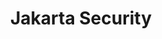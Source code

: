 ---
title: "Jakarta Security"
summary: "Jakarta Security defines a standard for creating secure Jakarta EE applications in modern application paradigms."
---